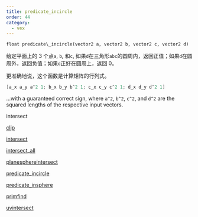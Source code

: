 ```yaml
---
title: predicate_incircle
order: 44
category:
  - vex
---
```


`float predicate\_incircle(vector2 a, vector2 b, vector2 c, vector2 d)`

给定平面上的 3 个点`a`, `b`, 和`c`, 如果`d`在三角形`abc`的圆周内，返回正值；如果`d`在圆周外，返回负值；如果`d`正好在圆周上，返回 0。

更准确地说，这个函数是计算矩阵的行列式。

```c
[a_x a_y a^2 1; b_x b_y b^2 1; c_x c_y c^2 1; d_x d_y d^2 1]
```

…with a guaranteed
correct sign, where `a^2`, `b^2`, `c^2`, and `d^2` are the squared lengths of the
respective input vectors.

intersect

[clip](clip.html)

[intersect](intersect.html)

[intersect_all](intersect_all.html)

[planesphereintersect](planesphereintersect.html)

[predicate_incircle](predicate_incircle.html)

[predicate_insphere](predicate_insphere.html)

[primfind](primfind.html)

[uvintersect](uvintersect.html)
